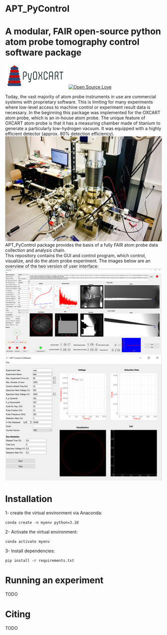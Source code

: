 # APT_PyControl 
# A modular, FAIR open-source python atom probe tomography control software package
![plot](apt_pycontrol/files/logo.png)
[![Open Source Love](https://badges.frapsoft.com/os/v1/open-source.png?v=103)](https://github.com/ellerbrock/open-source-badges/)

Today, the vast majority of atom probe instruments in use are commercial systems with proprietary software. 
This is limiting for many experiments where low-level access to machine control or experiment result data is necessary.
In the beginning this package was implemented for the OXCART atom probe, which is an in-house atom probe. 
The unique feature of OXCART atom probe is that it has a measuring chamber made of titanium to generate a particularly low-hydrogen vacuum.
It was equipped with a highly efficient detector (approx. 80% detection efficiency). 
![plot](apt_pycontrol/files/oxcart.png)
APT_PyControl package provides the basis of a fully FAIR atom probe data collection and analysis chain.  
This repository contains the GUI and control program, which control, visualize, and do the atom probe experiment.
The images below are an overview of the two version of user interface:
![plot](apt_pycontrol/files/oxcart_gui.png)
![plot](apt_pycontrol/files/physic_gui.png)

#  Installation
1- create the virtual environment via Anaconda:
    
    conda create -n myenv python=3.10

2- Activate the virtual environment:

    conda activate myenv
    

3- Install dependencies:
    
    pip install -r requirements.txt
# Running an experiment
TODO
# Citing 
TODO

